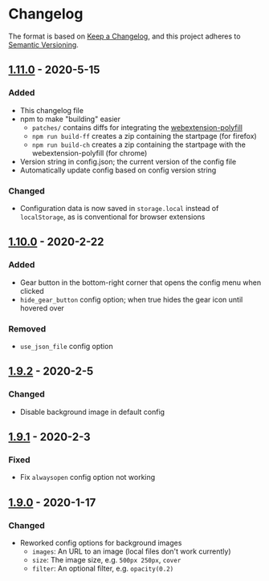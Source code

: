 # Changelog

The format is based on [Keep a Changelog](https://keepachangelog.com/),
and this project adheres to [Semantic Versioning](https://semver.org/).


## [1.11.0] - 2020-5-15
### Added
* This changelog file
* npm to make "building" easier
  * `patches/` contains diffs for integrating the
    [webextension-polyfill](https://github.com/mozilla/webextension-polyfill)
  * `npm run build-ff` creates a zip containing the startpage (for firefox)
  * `npm run build-ch` creates a zip containing the startpage with the
    webextension-polyfill (for chrome)
* Version string in config.json; the current version of the config file
* Automatically update config based on config version string

### Changed
* Configuration data is now saved in `storage.local` instead of
  `localStorage`, as is conventional for browser extensions

## [1.10.0] - 2020-2-22
### Added
* Gear button in the bottom-right corner that opens the config menu when
  clicked
* `hide_gear_button` config option; when true hides the gear icon until hovered
  over
### Removed
* `use_json_file` config option

## [1.9.2] - 2020-2-5
### Changed
* Disable background image in default config

## [1.9.1] - 2020-2-3
### Fixed
* Fix `alwaysopen` config option not working

## [1.9.0] - 2020-1-17
### Changed
* Reworked config options for background images
  * `images`: An URL to an image (local files don't work currently)
  * `size`: The image size, e.g. `500px 250px`, `cover`
  * `filter`: An optional filter, e.g. `opacity(0.2)`


[1.11.0]: https://github.com/etacarinaea/startpage/compare/v1.10.0...v1.11.0
[1.10.0]: https://github.com/etacarinaea/startpage/compare/v1.9.2...v1.10.0
[1.9.2]: https://github.com/etacarinaea/startpage/compare/v1.9.1...v1.9.2
[1.9.1]: https://github.com/etacarinaea/startpage/compare/v1.9.0...v1.9.1
[1.9.0]: https://github.com/etacarinaea/startpage/compare/v1.8.2...v1.9.0

